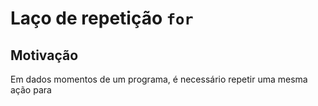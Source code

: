 Laço de repetição `for`
=======================

Motivação
---------

Em dados momentos de um programa, é necessário repetir uma mesma ação para
